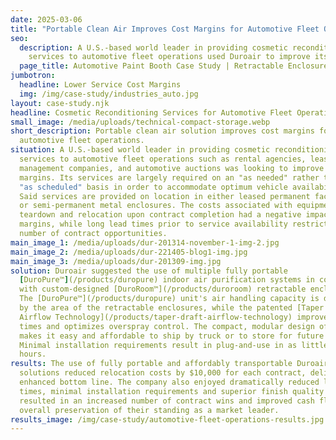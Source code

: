 ```yaml
---
date: 2025-03-06
title: "Portable Clean Air Improves Cost Margins for Automotive Fleet Operations "
seo:
  description: A U.S.-based world leader in providing cosmetic reconditioning
    services to automotive fleet operations used Duroair to improve its margins.
  page_title: Automotive Paint Booth Case Study | Retractable Enclosure
jumbotron:
  headline: Lower Service Cost Margins
  img: /img/case-study/industries_auto.jpg
layout: case-study.njk
headline: Cosmetic Reconditioning Services for Automotive Fleet Operations
small_image: /media/uploads/technical-compact-storage.webp
short_description: Portable clean air solution improves cost margins for
  automotive fleet operations.
situation: A U.S.-based world leader in providing cosmetic reconditioning
  services to automotive fleet operations such as rental agencies, lease
  management companies, and automotive auctions was looking to improve its
  margins. Its services are largely required on an "as needed" rather than an
  "as scheduled" basis in order to accommodate optimum vehicle availability.
  Said services are provided on location in either leased permanent facilities
  or semi-permanent metal enclosures. The costs associated with equipment
  teardown and relocation upon contract completion had a negative impact on
  margins, while long lead times prior to service availability restricted the
  number of contract opportunities.
main_image_1: /media/uploads/dur-201314-november-1-img-2.jpg
main_image_2: /media/uploads/dur-221405-blog1-img.jpg
main_image_3: /media/uploads/dur-201309-img.jpg
solution: Duroair suggested the use of multiple fully portable
  [DuroPure™](/products/duropure) indoor air purification systems in combination
  with custom-designed [DuroRoom™](/products/duroroom) retractable enclosures.
  The [DuroPure™](/products/duropure) unit's air handling capacity is dictated
  by the area of the retractable enclosures, while the patented [Taper Draft
  Airflow Technology](/products/taper-draft-airflow-technology) improves drying
  times and optimizes overspray control. The compact, modular design of the unit
  makes it easy and affordable to ship by truck or to store for future use.
  Minimal installation requirements result in plug-and-use in as little as three
  hours.
results: The use of fully portable and affordably transportable Duroair
  solutions reduced relocation costs by $10,000 for each contract, delivering an
  enhanced bottom line. The company also enjoyed dramatically reduced lead
  times, minimal installation requirements and superior finish quality that
  resulted in an increased number of contract wins and improved cash flows, and
  overall preservation of their standing as a market leader.
results_image: /img/case-study/automotive-fleet-operations-results.jpg
---
```

